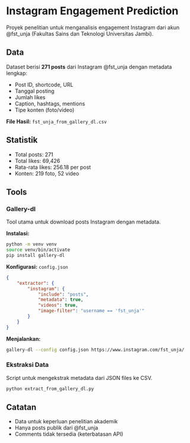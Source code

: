 # Instagram Engagement Prediction

Proyek penelitian untuk menganalisis engagement Instagram dari akun @fst_unja (Fakultas Sains dan Teknologi Universitas Jambi).

## Data

Dataset berisi **271 posts** dari Instagram @fst_unja dengan metadata lengkap:
- Post ID, shortcode, URL
- Tanggal posting
- Jumlah likes
- Caption, hashtags, mentions
- Tipe konten (foto/video)

**File Hasil:** `fst_unja_from_gallery_dl.csv`

## Statistik

- Total posts: 271
- Total likes: 69,426
- Rata-rata likes: 256.18 per post
- Konten: 219 foto, 52 video

## Tools

### Gallery-dl
Tool utama untuk download posts Instagram dengan metadata.

**Instalasi:**
```bash
python -m venv venv
source venv/bin/activate
pip install gallery-dl
```

**Konfigurasi:** `config.json`
```json
{
    "extractor": {
        "instagram": {
            "include": "posts",
            "metadata": true,
            "videos": true,
            "image-filter": "username == 'fst_unja'"
        }
    }
}
```

**Menjalankan:**
```bash
gallery-dl --config config.json https://www.instagram.com/fst_unja/
```

### Ekstraksi Data
Script untuk mengekstrak metadata dari JSON files ke CSV.

```bash
python extract_from_gallery_dl.py
```

## Catatan

- Data untuk keperluan penelitian akademik
- Hanya posts publik dari @fst_unja
- Comments tidak tersedia (keterbatasan API)
